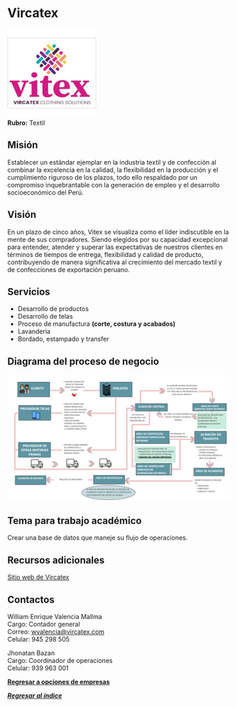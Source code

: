 # Vircatex
![Vircatex](Logo-Vircatex.jpg)\
**Rubro:** Textil

## Misión
Establecer un estándar ejemplar en la industria textil y de confección al combinar la excelencia en la calidad, la flexibilidad en la producción y el cumplimiento riguroso de los plazos, todo ello respaldado por un compromiso inquebrantable con la generación de empleo y el desarrollo socioeconómico del Perú.

## Visión
En un plazo de cinco años, Vitex se visualiza como el líder indiscutible en la mente de sus compradores. Siendo elegidos por su capacidad excepcional para entender, atender y superar las expectativas de nuestros clientes en términos de tiempos de entrega, flexibilidad y calidad de producto, contribuyendo de manera significativa al crecimiento del mercado textil y de confecciones de exportación peruano.

## Servicios
- Desarrollo de productos
- Desarrollo de telas
- Proceso de manufactura **(corte, costura y acabados)**
- Lavanderia
- Bordado, estampado y transfer

## Diagrama del proceso de negocio
![Proceso de negocio](Proceso%20de%20negocio-Vircatex.png)

## Tema para trabajo académico
Crear una base de datos que maneje su flujo de operaciones.

## Recursos adicionales
[Sitio web de Vircatex](https://vircatex.com)

## Contactos
William Enrique Valencia Mallma\
Cargo: Contador general\
Correo: wvalencia@vircatex.com\
Celular: 945 298 505

Jhonatan Bazan\
Cargo: Coordinador de operaciones\
Celular: 939 963 001

**[Regresar a opciones de empresas](../empresas.md)**

***[Regresar al índice](../../README.md)***